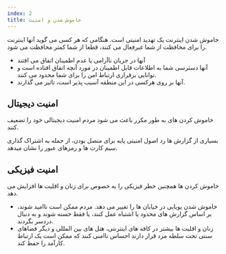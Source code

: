 ```yaml
---
index: 2
title: خاموش شدن و امنیت
---
```

خاموش شدن اینترنت یک تهدید امنیتی است. هنگامی که هر کسی می گوید آنها اینترنت را برای محافظت از شما غیرفعال می کنند، قطعا از شما کمتر محافظت می شود.

* آنها در جریان ناآرامی یا عدم اطمینان اتفاق می افتند
* آنها دسترسی شما به اطلاعات قابل اطمینان در مورد آنچه اتفاق افتاده است  و توانایی برقراری ارتباط امن را برای شما محدود می کنند.
* آنها بر روی هرکسی در این منطقه  آسیب پذیر است، تاثیر می گذارند.

## امنیت دیجیتال

خاموش کردن های به طور مکرر باعث می شود مردم امنیت دیجیتالی خود را تضعیف کنند.

بسیاری از گزارش ها رد اصول امنیتی پایه برای متصل بودن، از جمله به اشتراک گذاری سیم کارت ها و رمزهای عبور را نشان میدهد.

## امنیت فیزیکی

خاموش کردن ها همچنین خطر فیزیکی را به خصوص برای زنان و اقلیت ها افزایش می دهد.

*   خاموش شدن پویایی در خیابان ها را تغییر می دهد. مردم ممکن است ناامید شوند، بر اساس گزارش های محدود یا اشتباه عمل کنند، یا فقط خسته شوند و به دنبال دردسر بگردند.
* زنان و اقلیت ها بیشتر در کافه های اینترنتی، هتل های بین المللی و دیگر فضاهای سنتی تحت سلطه مرد قرار دارند احساس ناامنی کنند که ممکن است یک ارتباط کارآمد را حفظ کند.
